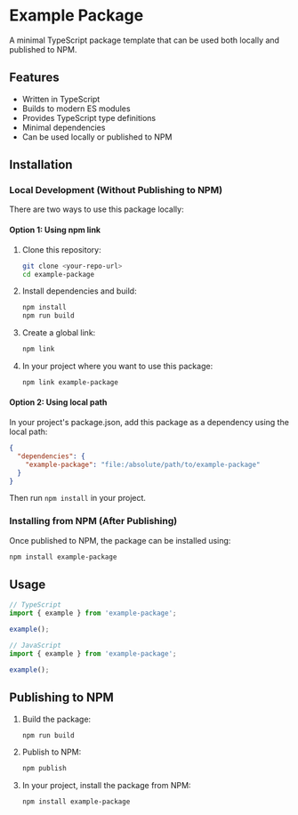 # Example Package

A minimal TypeScript package template that can be used both locally and published to NPM.

## Features

- Written in TypeScript
- Builds to modern ES modules
- Provides TypeScript type definitions
- Minimal dependencies
- Can be used locally or published to NPM

## Installation

### Local Development (Without Publishing to NPM)

There are two ways to use this package locally:

#### Option 1: Using npm link

1. Clone this repository:

   ```bash
   git clone <your-repo-url>
   cd example-package
   ```

2. Install dependencies and build:

   ```bash
   npm install
   npm run build
   ```

3. Create a global link:

   ```bash
   npm link
   ```

4. In your project where you want to use this package:

   ```bash
   npm link example-package
   ```

#### Option 2: Using local path

In your project's package.json, add this package as a dependency using the local path:

```json
{
  "dependencies": {
    "example-package": "file:/absolute/path/to/example-package"
  }
}
```

Then run `npm install` in your project.

### Installing from NPM (After Publishing)

Once published to NPM, the package can be installed using:

```bash
npm install example-package
```

## Usage

```typescript
// TypeScript
import { example } from 'example-package';

example();
```

```javascript
// JavaScript
import { example } from 'example-package';

example();
```

## Publishing to NPM

1. Build the package:

   ```bash
   npm run build
   ```

2. Publish to NPM:

   ```bash
   npm publish
   ```

3. In your project, install the package from NPM:

   ```bash
   npm install example-package
   ```

